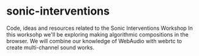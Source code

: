 # sonic-interventions
Code, ideas and resources related to the Sonic Interventions Workshop
In this worksohp we'll be exploring making algorithmic compositions in the browser. 
We will combine our knowledge of WebAudio with webrtc to create multi-channel sound works. 
